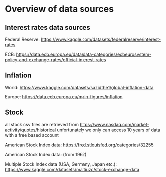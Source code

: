 # Overview of data sources

## Interest rates data sources

Federal Reserve: https://www.kaggle.com/datasets/federalreserve/interest-rates

ECB: https://data.ecb.europa.eu/data/data-categories/ecbeurosystem-policy-and-exchange-rates/official-interest-rates

## Inflation

World: https://www.kaggle.com/datasets/sazidthe1/global-inflation-data

Europe: https://data.ecb.europa.eu/main-figures/inflation


## Stock

all stock csv files are retrieved from https://www.nasdaq.com/market-activity/quotes/historical
unfortunately we only can access 10 years of data with a free based account

American Stock Index data: https://fred.stlouisfed.org/categories/32255

American Stock Index data:   (from 1962)

Multiple Stock Index data (USA, Germany, Japan etc.): https://www.kaggle.com/datasets/mattiuzc/stock-exchange-data
